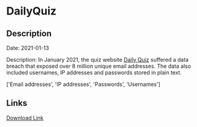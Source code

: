 # DailyQuiz

## Description

Date: 2021-01-13

Description:
In January 2021, the quiz website <a href="https://dailyquiz.me/" target="_blank" rel="noopener">Daily Quiz</a> suffered a data breach that exposed over 8 million unique email addresses. The data also included usernames, IP addresses and passwords stored in plain text.


['Email addresses', 'IP addresses', 'Passwords', 'Usernames']

## Links

[Download Link](https://link-to.net/1229997/651.8496259249362/dynamic/?r=aHR0cHM6Ly93d3cubWVkaWFmaXJlLmNvbS92aWV3LzRpMTR4OXdjTGdZSmt6bC9kYWlseXF1aXoubWUvZmlsZQ==)